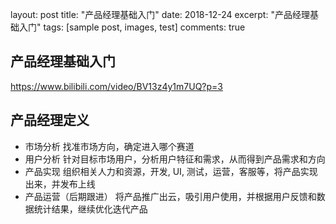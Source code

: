layout: post
title: "产品经理基础入门"
date: 2018-12-24
excerpt: "产品经理基础入门"
tags: [sample post, images, test]
comments: true

## 产品经理基础入门
https://www.bilibili.com/video/BV13z4y1m7UQ?p=3

## 产品经理定义

* 市场分析
 找准市场方向，确定进入哪个赛道
* 用户分析
 针对目标市场用户，分析用户特征和需求，从而得到产品需求和方向
* 产品实现
组织相关人力和资源，开发, UI, 测试，运营，客服等，将产品实现出来，并发布上线
* 产品运营（后期跟进）
 将产品推广出云，吸引用户使用，并根据用户反馈和数据统计结果，继续优化迭代产品

 